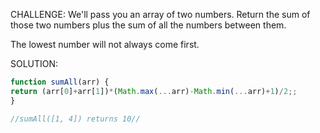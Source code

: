 CHALLENGE: We'll pass you an array of two numbers. Return the sum of those two numbers plus the sum of all the numbers between them.

The lowest number will not always come first.

SOLUTION:
```javascript
function sumAll(arr) {
return (arr[0]+arr[1])*(Math.max(...arr)-Math.min(...arr)+1)/2;;
}

//sumAll([1, 4]) returns 10//
```
